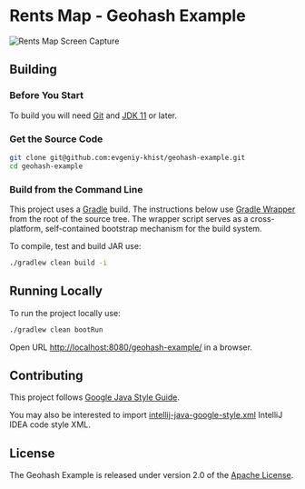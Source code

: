 # Rents Map - Geohash Example

![Rents Map Screen Capture](demo.gif)

## Building

### Before You Start

To build you will need [Git](http://help.github.com/set-up-git-redirect) and [JDK 11](https://www.oracle.com/technetwork/java/javase/downloads/index.html) or later.

### Get the Source Code

```bash
git clone git@github.com:evgeniy-khist/geohash-example.git
cd geohash-example
```

### Build from the Command Line

This project uses a [Gradle](http://gradle.org/) build.
The instructions below use [Gradle Wrapper](https://docs.gradle.org/current/userguide/gradle_wrapper.html) from the root of the source tree.
The wrapper script serves as a cross-platform, self-contained bootstrap mechanism for the build system.

To compile, test and build JAR use:

```bash
./gradlew clean build -i
```

## Running Locally

To run the project locally use:

```bash
./gradlew clean bootRun
```

Open URL [http://localhost:8080/geohash-example/](http://localhost:8080/geohash-example/) in a browser.

## Contributing

This project follows [Google Java Style Guide](https://google.github.io/styleguide/javaguide.html).

You may also be interested to import [intellij-java-google-style.xml](https://github.com/google/styleguide/blob/gh-pages/intellij-java-google-style.xml) IntelliJ IDEA code style XML.

## License

The Geohash Example is released under version 2.0 of the [Apache License](http://www.apache.org/licenses/LICENSE-2.0).
